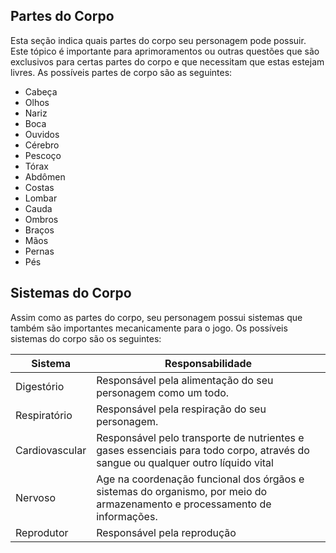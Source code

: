 ## Partes do Corpo

Esta seção indica quais partes do corpo seu personagem pode possuir. Este tópico é importante para aprimoramentos ou outras questões que são exclusivos para certas partes do corpo e que necessitam que estas estejam livres. As possíveis partes de corpo são as seguintes:

- Cabeça
- Olhos
- Nariz
- Boca
- Ouvidos
- Cérebro
- Pescoço
- Tórax
- Abdômen
- Costas
- Lombar
- Cauda
- Ombros
- Braços
- Mãos
- Pernas
- Pés

## Sistemas do Corpo

<!-- https://beduka.com/blog/materias/biologia/como-e-dividido-o-corpo-humano/ -->
Assim como as partes do corpo, seu personagem possui sistemas que também são importantes mecanicamente para o jogo. Os possíveis sistemas do corpo são os seguintes:

| Sistema        | Responsabilidade                                                                                                                |
| -------------- | ------------------------------------------------------------------------------------------------------------------------------- |
| Digestório     | Responsável pela alimentação do seu personagem como um todo.                                                                    |
| Respiratório   | Responsável pela respiração do seu personagem.                                                                                  |
| Cardiovascular | Responsável pelo transporte de nutrientes e gases essenciais para todo corpo, através do sangue ou qualquer outro líquido vital |
| Nervoso        | Age na coordenação funcional dos órgãos e sistemas do organismo, por meio do armazenamento e processamento de informações.      |
| Reprodutor     | Responsável pela reprodução                                                                                                     |
